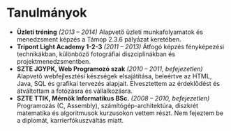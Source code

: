# Tanulmányok

* **Üzleti tréning** *(2013 – 2014\)*
  Alapvető üzleti munkafolyamatok és menedzsment képzés a Támop 2.3.6 pályázat keretében.
* **Tripont Light Academy 1-2-3** *(2011 – 2013\)*
  Átfogó képzés fényképezési technikákban, különböző fotográfiai diszciplínákban és projektmenedzsmentben.
* **SZTE JGYPK, Web Programozó szak** *(2010 – 2011, befejezetlen)*
  Alapvető webfejlesztési készségek elsajátítása, beleértve az HTML, Java, SQL és grafikai tervezés alapjait.
  Elvesztettem az érdeklődést és átváltottam a fotózásra és vállalkozásra.
* **SZTE TTIK, Mérnök Informatikus BSc.** *(2008 – 2010, befejezetlen)*
  Programozás (C, Assembly), számítógép-architektúra, diszkrét matematika és algoritmusok kurzusokon vettem részt. Nem
  fejeztem be a diplomát, karrierfókuszváltás miatt.